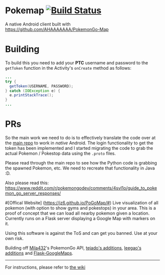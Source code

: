 # Pokemap [![Build Status](https://travis-ci.org/omkarmoghe/Pokemap.svg?branch=master)](https://travis-ci.org/omkarmoghe/Pokemap)
A native Android client built with https://github.com/AHAAAAAAA/PokemonGo-Map

# Building
To build this you need to add your **PTC** username and password to the `getToken` function in the Activity's `onCreate` method as follows:

```Java
...
try {
  getToken(USERNAME, PASSWORD);
} catch (IOException e) {
  e.printStackTrace();
}
...
```

# PRs
So the main work we need to do is to effectively translate the code over at the [main repo](https://github.com/AHAAAAAAA/PokemonGo-Map) to work in *native* Android. The login functionality to get the token has been implemented and I started migrating the code to grab the actual Pokemon / Pokestop data using the `.proto` files.

Please read through the main repo to see how the Python code is grabbing the spawned Pokemon, etc. We need to recreate that functionality in Java :D.

Also please read this: https://www.reddit.com/r/pokemongodev/comments/4svl1o/guide_to_pokemon_go_server_responses/

#[Offical Website] (https://jz6.github.io/PoGoMap/#)
Live visualization of all pokemon (with option to show gyms and pokestops) in your area. This is a proof of concept that we can load all nearby pokemon given a location. Currently runs on a Flask server displaying a Google Map with markers on it.

Using this software is against the ToS and can get you banned. Use at your own risk.

Building off [Mila432](https://github.com/Mila432/Pokemon_Go_API)'s PokemonGo API, [tejado's additions](https://github.com/tejado/pokemongo-api-demo), [leegao's additions](https://github.com/leegao/pokemongo-api-demo/tree/simulation) and [Flask-GoogleMaps](https://github.com/rochacbruno/Flask-GoogleMaps).

---
For instructions, please refer to [the wiki](https://github.com/AHAAAAAAA/PokemonGo-Map/wiki)
